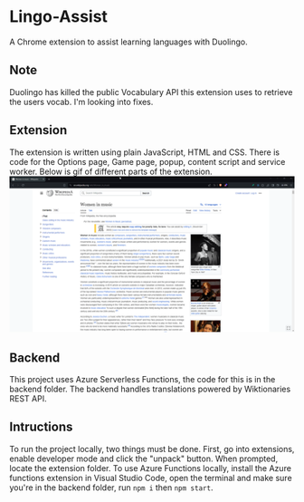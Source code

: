 # Lingo-Assist
A Chrome extension to assist learning languages with Duolingo. 

## Note
Duolingo has killed the public Vocabulary API this extension uses to retrieve the users vocab. I'm looking into fixes. 

## Extension
The extension is written using plain JavaScript, HTML and CSS. There is code for the Options page, Game page, popup, content script and service worker. Below is gif of different parts of the extension. 
![](https://raw.githubusercontent.com/Joheb133/Lingo-Assist/main/images/lingo-assist.gif)

## Backend
This project uses Azure Serverless Functions, the code for this is in the backend folder. The backend handles translations powered by Wiktionaries REST API. 

## Intructions
To run the project locally, two things must be done. First, go into extensions, enable developer mode and click the "unpack" button. When prompted, locate the extension folder. To use Azure Functions locally, install the Azure functions extension in Visual Studio Code, open the terminal and make sure you're in the backend folder, run `npm i` then `npm start`. 
